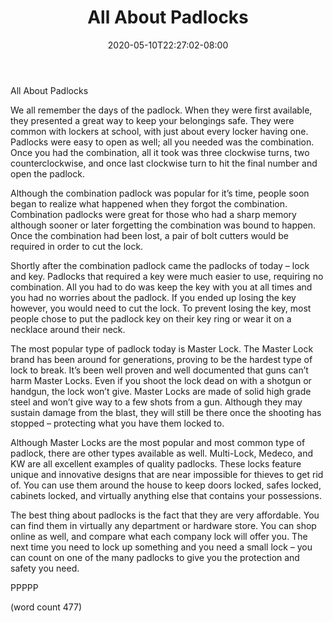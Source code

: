 ﻿---
title: "All About Padlocks"
date: 2020-05-10T22:27:02-08:00
description: "Home Security Tips for Web Success"
featured_image: "/images/Home Security.jpg"
tags: ["Home Security"]
---

All About Padlocks

We all remember the days of the padlock.  When they were first available, they presented a great way to keep your belongings safe.  They were common with lockers at school, with just about every locker having one.  Padlocks were easy to open as well; all you needed was the combination.  Once you had the combination, all it took was three clockwise turns, two counterclockwise, and once last clockwise turn to hit the final number and open the padlock.

Although the combination padlock was popular for it’s time, people soon began to realize what happened when they forgot the combination. Combination padlocks were great for those who had a sharp memory although sooner or later forgetting the combination was bound to happen.  Once the combination had been lost, a pair of bolt cutters would be required in order to cut the lock.

Shortly after the combination padlock came the padlocks of today – lock and key.  Padlocks that required a key were much easier to use, requiring no combination.  All you had to do was keep the key with you at all times and you had no worries about the padlock.  If you ended up losing the key however, you would need to cut the lock.  To prevent losing the key, most people chose to put the padlock key on their key ring or wear it on a necklace around their neck.

The most popular type of padlock today is Master Lock.  The Master Lock brand has been around for generations, proving to be the hardest type of lock to break.  It’s been well proven and well documented that guns can’t harm Master Locks.  Even if you shoot the lock dead on with a shotgun or handgun, the lock won’t give.  Master Locks are made of solid high grade steel and won’t give way to a few shots from a gun.  Although they may sustain damage from the blast, they will still be there once the shooting has stopped – protecting what you have them locked to.

Although Master Locks are the most popular and most common type of padlock, there are other types available as well.  Multi-Lock, Medeco, and KW are all excellent examples of quality padlocks.  These locks feature unique and innovative designs that are near impossible for thieves to get rid of.  You can use them around the house to keep doors locked, safes locked, cabinets locked, and virtually anything else that contains your possessions.

The best thing about padlocks is the fact that they are very affordable.  You can find them in virtually any department or hardware store.  You can shop online as well, and compare what each company lock will offer you.  The next time you need to lock up something and you need a small lock – you can count on one of the many padlocks to give you the protection and safety you need.

PPPPP

(word count 477)  
